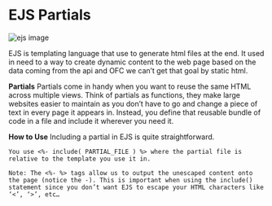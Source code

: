 # EJS Partials

![ejs image](https://images.g2crowd.com/uploads/product/image/large_detail/large_detail_f9dd821cb48125c63c64b6f5c7552372/ejs.png) 

EJS is templating language that use to generate html files at the end. It used in need to a way to create dynamic content to the web page based on the data coming from the api and OFC we can’t get that goal by static html.

**Partials**
Partials come in handy when you want to reuse the same HTML across multiple views. Think of partials as functions, they make large websites easier to maintain as you don’t have to go and change a piece of text in every page it appears in. Instead, you define that reusable bundle of code in a file and include it wherever you need it.

**How to Use**
Including a partial in EJS is quite straightforward. 
```
You use <%- include( PARTIAL_FILE ) %> where the partial file is relative to the template you use it in.
```
```
Note: The <%- %> tags allow us to output the unescaped content onto the page (notice the -). This is important when using the include() statement since you don’t want EJS to escape your HTML characters like ‘<’, ‘>’, etc…
```